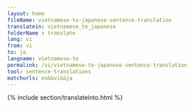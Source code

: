 ```yaml
---
layout: home
fileName: vietnamese-to-japanese-sentence-translation
translatein: vietnamese_to_japanese
folderName : translate
lang: vi
from: vi
to: ja
langname: vietnamese-to
permalink: /vi/vietnamese-to-japanese-sentence-translation
tool: sentence-translations
matchurls: en&&vi&&ja
---
```

{% include section/translateinto.html %}
